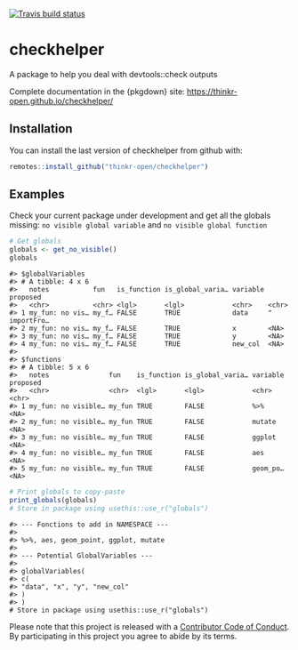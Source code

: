 
<!-- README.md is generated from README.Rmd. Please edit that file -->

<!-- badges: start -->

[![Travis build
status](https://travis-ci.org/ThinkR-open/checkhelper.svg?branch=master)](https://travis-ci.org/ThinkR-open/checkhelper)
<!-- badges: end -->

# checkhelper

A package to help you deal with devtools::check outputs

Complete documentation in the {pkgdown} site:
<https://thinkr-open.github.io/checkhelper/>

## Installation

You can install the last version of checkhelper from github with:

``` r
remotes::install_github("thinkr-open/checkhelper")
```

## Examples

Check your current package under development and get all the globals
missing: `no visible global variable` and `no visible global function`

``` r
# Get globals
globals <- get_no_visible()
globals
```

    #> $globalVariables
    #> # A tibble: 4 x 6
    #>   notes           fun   is_function is_global_varia… variable proposed     
    #>   <chr>           <chr> <lgl>       <lgl>            <chr>    <chr>        
    #> 1 my_fun: no vis… my_f… FALSE       TRUE             data     "  importFro…
    #> 2 my_fun: no vis… my_f… FALSE       TRUE             x        <NA>         
    #> 3 my_fun: no vis… my_f… FALSE       TRUE             y        <NA>         
    #> 4 my_fun: no vis… my_f… FALSE       TRUE             new_col  <NA>         
    #> 
    #> $functions
    #> # A tibble: 5 x 6
    #>   notes               fun    is_function is_global_varia… variable proposed
    #>   <chr>               <chr>  <lgl>       <lgl>            <chr>    <chr>   
    #> 1 my_fun: no visible… my_fun TRUE        FALSE            %>%      <NA>    
    #> 2 my_fun: no visible… my_fun TRUE        FALSE            mutate   <NA>    
    #> 3 my_fun: no visible… my_fun TRUE        FALSE            ggplot   <NA>    
    #> 4 my_fun: no visible… my_fun TRUE        FALSE            aes      <NA>    
    #> 5 my_fun: no visible… my_fun TRUE        FALSE            geom_po… <NA>

``` r
# Print globals to copy-paste
print_globals(globals)
# Store in package using usethis::use_r("globals")
```

    #> --- Fonctions to add in NAMESPACE ---
    #> 
    #> %>%, aes, geom_point, ggplot, mutate
    #> 
    #> --- Potential GlobalVariables ---
    #> 
    #> globalVariables(
    #> c(
    #> "data", "x", "y", "new_col"
    #> )
    #> )
    # Store in package using usethis::use_r("globals")

Please note that this project is released with a [Contributor Code of
Conduct](CODE_OF_CONDUCT.md). By participating in this project you agree
to abide by its terms.
